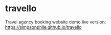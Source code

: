 # travello
Travel agency booking website demo
live version: <a href="https://simpsonphile.github.io/travello">https://simpsonphile.github.io/travello</a>
